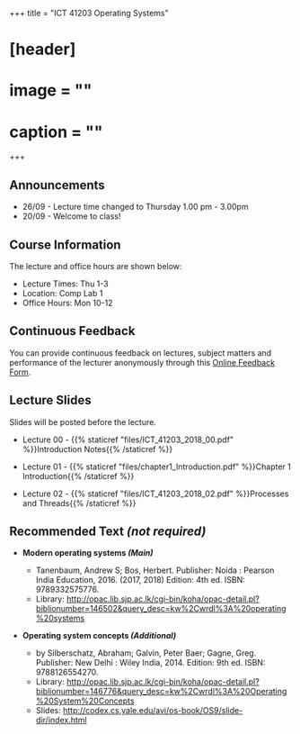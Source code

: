 +++
title = "ICT 41203 Operating Systems"

# [header]
# image = ""
# caption = ""
+++

## Announcements
- 26/09 - Lecture time changed to Thursday 1.00 pm - 3.00pm
- 20/09 - Welcome to class!

## Course Information
The lecture and office hours are shown below:

- Lecture Times: Thu 1-3
- Location: Comp Lab 1
- Office Hours: Mon 10-12

## Continuous Feedback
You can provide continuous feedback on lectures, subject matters and performance of the lecturer anonymously through this [Online Feedback Form](https://goo.gl/forms/QSDOHAaW6EHSk1bZ2).
 
## Lecture Slides
Slides will be posted before the lecture.

- Lecture 00 - {{% staticref "files/ICT_41203_2018_00.pdf" %}}Introduction Notes{{% /staticref %}}

- Lecture 01 - {{% staticref "files/chapter1_Introduction.pdf" %}}Chapter 1 Introduction{{% /staticref %}}

- Lecture 02 - {{% staticref "files/ICT_41203_2018_02.pdf" %}}Processes and Threads{{% /staticref %}}

## Recommended Text *(not required)*

 - **Modern operating systems *(Main)***
   - Tanenbaum, Andrew S; Bos, Herbert.
Publisher: Noida : Pearson India Education, 2016. (2017, 2018)
Edition: 4th ed.
ISBN: 9789332575776.
   - Library: http://opac.lib.sjp.ac.lk/cgi-bin/koha/opac-detail.pl?biblionumber=146502&query_desc=kw%2Cwrdl%3A%20operating%20systems


- **Operating system concepts *(Additional)***
   - by Silberschatz, Abraham; Galvin, Peter Baer; Gagne, Greg.
Publisher: New Delhi : Wiley India, 2014. 
Edition: 9th ed.
ISBN: 9788126554270.
  - Library: http://opac.lib.sjp.ac.lk/cgi-bin/koha/opac-detail.pl?biblionumber=146776&query_desc=kw%2Cwrdl%3A%20Operating%20System%20Concepts
  - Slides: http://codex.cs.yale.edu/avi/os-book/OS9/slide-dir/index.html


